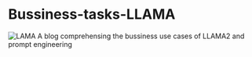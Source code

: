 # Bussiness-tasks-LLAMA
![LAMA](https://www.polynique.com/static/e580b198658f0cbb57fea0bdb8620989/941ef/llama2-gpt-x2-scaled.webp)
A blog comprehensing the bussiness use cases of LLAMA2 and prompt engineering
